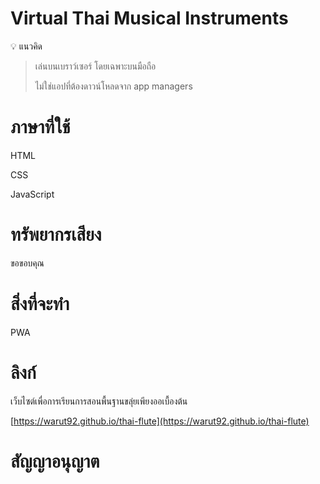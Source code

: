 # Virtual Thai Musical Instruments

💡 แนวคิด
> เล่นบนเบราว์เซอร์ โดยเฉพาะบนมือถือ
>
> ไม่ใช่แอปที่ต้องดาวน์โหลดจาก app managers

# ภาษาที่ใช้

HTML

CSS

JavaScript

# ทรัพยากรเสียง

ขอขอบคุณ

# สิ่งที่จะทำ

PWA

# ลิงก์

เว็บไซต์เพื่อการเรียนการสอนพื้นฐานขลุ่ยเพียงออเบื้องต้น

[https://warut92.github.io/thai-flute](https://warut92.github.io/thai-flute)

# สัญญาอนุญาต




